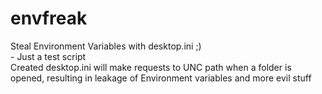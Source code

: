 # envfreak
Steal Environment Variables with desktop.ini ;) <br> - Just a test script <br>
Created desktop.ini will make requests to UNC path when a folder is opened, resulting in leakage of Environment variables and more evil stuff
